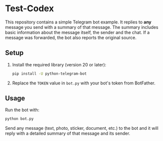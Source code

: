 # Test-Codex

This repository contains a simple Telegram bot example. It replies to **any** message you send with a summary of that message. The summary includes basic information about the message itself, the sender and the chat. If a message was forwarded, the bot also reports the original source.

## Setup

1. Install the required library (version 20 or later):
   ```bash
   pip install -U python-telegram-bot
   ```
2. Replace the `TOKEN` value in `bot.py` with your bot's token from BotFather.

## Usage

Run the bot with:
```bash
python bot.py
```

Send any message (text, photo, sticker, document, etc.) to the bot and it will reply with a detailed summary of that message and its sender.

